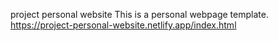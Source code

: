 project personal website
This is a personal webpage template.
https://project-personal-website.netlify.app/index.html
